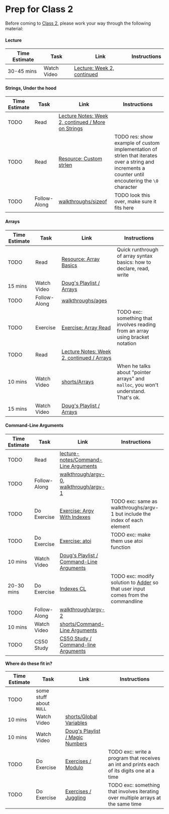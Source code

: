 # Prep for Class 2

Before coming to [Class 2](../class2), please work your way through the following material:

#### Lecture
Time Estimate | Task | Link | Instructions
--------------|------|------|-------------
30-45 mins | Watch Video | [Lecture: Week 2, continued](TODO)

#### Strings, Under the hood
Time Estimate | Task | Link | Instructions
--------------|------|------|-------------
TODO | Read | [Lecture Notes: Week 2, continued / More on Strings](http://cdn.cs50.net/2015/fall/lectures/2/w/notes2w/notes2w.html#more_on_strings)
TODO | Read | [Resource: Custom strlen](../resources/customstrlen) | TODO res: show example of custom implementation of strlen that iterates over a string and increments a counter until encoutering the `\0` character
TODO | Follow-Along | [walkthroughs/sizeof](https://youtu.be/6o-w4CIWP84?list=PLhQjrBD2T380JCGC3qD3nGpqt8iIjx2fV) | TODO look this over, make sure it fits here

#### Arrays
Time Estimate | Task | Link | Instructions
 --------------|------|------|-------------
 TODO | Read | [Resource: Array Basics](../resources/basics) | Quick runthrough of array syntax basics: how to declare, read, write
15 mins | Watch Video | [Doug's Playlist / Arrays](https://www.youtube.com/watch?v=pBqyy8NwzqY&list=PLhQjrBD2T383cKxax1sP6rKA3Q1JGrgcE&index=3) 
 TODO | Follow-Along | [walkthroughs/ages](https://www.youtube.com/watch?v=dYVU9nFYybU&list=PLhQjrBD2T380sc-fXwl1sviA-twxFduVU) 
 TODO | Exercise | [Exercise: Array Read](../exercises/array-read) | TODO exc: something that involves reading from an array using bracket notation
 TODO | Read | [Lecture Notes: Week 2, continued / Arrays](http://cdn.cs50.net/2015/fall/lectures/2/w/notes2w/notes2w.html#arrays)
 10 mins | Watch Video | [shorts/Arrays](https://www.youtube.com/watch?v=7mOJN1c1JEo&index=1&list=PLhQjrBD2T381wyZt81eGNZuZ4rzOos-AF) | When he talks about "pointer arrays" and `malloc`, you won't understand. That's ok.
15 mins | Watch Video | [Doug's Playlist / Arrays](https://www.youtube.com/watch?v=pBqyy8NwzqY&list=PLhQjrBD2T383cKxax1sP6rKA3Q1JGrgcE&index=3) 
 

#### Command-Line Arguments
Time Estimate | Task | Link | Instructions
--------------|------|------|-------------
TODO | Read | [lecture-notes/Command-Line Arguments](http://cdn.cs50.net/2015/fall/lectures/2/w/notes2w/notes2w.html#command_line_arguments)
TODO | Follow-Along | [walkthrough/argv-0](https://www.youtube.com/watch?v=1VbHJz2L6dM&index=2&list=PLhQjrBD2T380sc-fXwl1sviA-twxFduVU), [walkthrough/argv-1](https://www.youtube.com/watch?v=Ja8YoR-u9TA&index=3&list=PLhQjrBD2T380sc-fXwl1sviA-twxFduVU)
TODO | Do Exercise | [Exercise: Argv With Indexes](../exercises/argv-with-indexes) | TODO exc: same as walkthroughs/argv-1 but include the index of each element
TODO | Do Exercise | [Exercise: atoi](../exercises/atoi) | TODO exc: make them use atoi function
10 mins | Watch Video | [Doug's Playlist / Command-Line Arguments](https://www.youtube.com/watch?v=eDI5Wqjq2a0&index=5&list=PLhQjrBD2T383cKxax1sP6rKA3Q1JGrgcE)
20-30 mins | Do Exercise | [Indexes CL](TODO) | TODO exc: modify solution to [Adder](TODO) so that user input comes from the commandline
TODO | Follow-Along | [walkthrough/argv-2](TODO)
10 mins | Watch Video | [shorts/Command-Line Arguments](https://www.youtube.com/watch?v=X8PmYwnbLKM&list=PLhQjrBD2T381wyZt81eGNZuZ4rzOos-AF&index=3)
TODO | CS50 Study | [CS50 Study / Command-line Arguments](https://study.cs50.net/argv)

**Where do these fit in?**

Time Estimate | Task | Link | Instructions
--------------|------|------|-------------
TODO | some stuff about `NULL`
10 mins | Watch Video | [shorts/Global Variables](https://www.youtube.com/watch?v=F5feTW3CAZs&index=4&list=PLhQjrBD2T381wyZt81eGNZuZ4rzOos-AF)
10 mins | Watch Video | [Doug's Playlist / Magic Numbers](https://www.youtube.com/watch?v=z_Nh9yt4d_s&index=6&list=PLhQjrBD2T383cKxax1sP6rKA3Q1JGrgcE)
TODO | Do Exercise | [Exercises / Modulo](TODO) | TODO exc: write a program that receives an int and prints each of its digits one at a time
TODO | Do Exercise | [Exercises / Juggling](TODO) | TODO exc: something that involves iterating over multiple arrays at the same time


